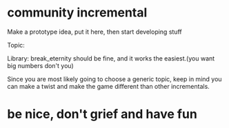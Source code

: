 # community incremental

Make a prototype idea, put it here, then start developing stuff

Topic:

Library: break_eternity should be fine, and it works the easiest.(you want big numbers don't you)

Since you are most likely going to choose a generic topic, keep in mind you can make a twist and make the game different than other incrementals.

# be nice, don't grief and have fun
